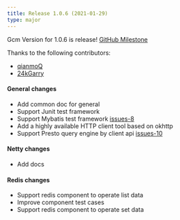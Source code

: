 ```yaml
---
title: Release 1.0.6 (2021-01-29)
type: major
---
```


Gcm Version for 1.0.6 is release! [GitHub Milestone](https://github.com/EdurtIO/incubator-gcm/milestone/3)

Thanks to the following contributors:

- [qianmoQ](https://github.com/qianmoQ)
- [24kGarry](https://github.com/24kGarry)

#### General changes

- Add common doc for general
- Support Junit test framework
- Support Mybatis test framework [issues-8](https://github.com/EdurtIO/incubator-gcm/issues/8)
- Add a highly available HTTP client tool based on okhttp
- Support Presto query engine by client api [issues-10](https://github.com/EdurtIO/incubator-gcm/issues/10)

#### Netty changes

- Add docs

#### Redis changes

- Support redis component to operate list data
- Improve component test cases
- Support redis component to operate set data
